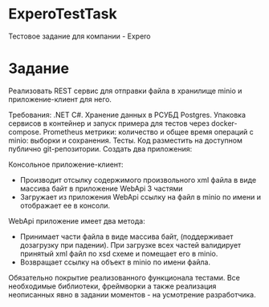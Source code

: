 # ExperoTestTask
Тестовое задание для компании - Expero

# Задание
Реализовать REST сервис для отправки файла в хранилище minio и приложение-клиент для него.

Требования:
    .NET C#.
    Хранение данных в РСУБД Postgres.
    Упаковка сервисов в контейнер и запуск примера для тестов через docker-compose.
    Prometheus метрики: количество и общее время операций с minio: выборки и сохранения.
    Тесты.
    Код разместить на доступном публично git-репозитории. Создать два приложения:

Консольное приложение-клиент:
- Производит отсылку содержимого произвольного xml файла в виде массива байт в приложение WebApi 3 частями
- Загружает из приложения WebApi ссылку на файл в minio по имени и отображает ее в консоли.

WebApi приложение имеет два метода:
- Принимает части файла в виде массива байт, (поддерживает дозагрузку при падении).
  При загрузке всех частей валидирует принятый xml файл по xsd схеме и помещает его в minio.
- Возвращает ссылку на объект в minio по имени файла.

Обязательно покрытие реализованного функционала тестами.
Все необходимые библиотеки, фреймворки а также реализация неописанных явно в задании моментов - на усмотрение разработчика.
